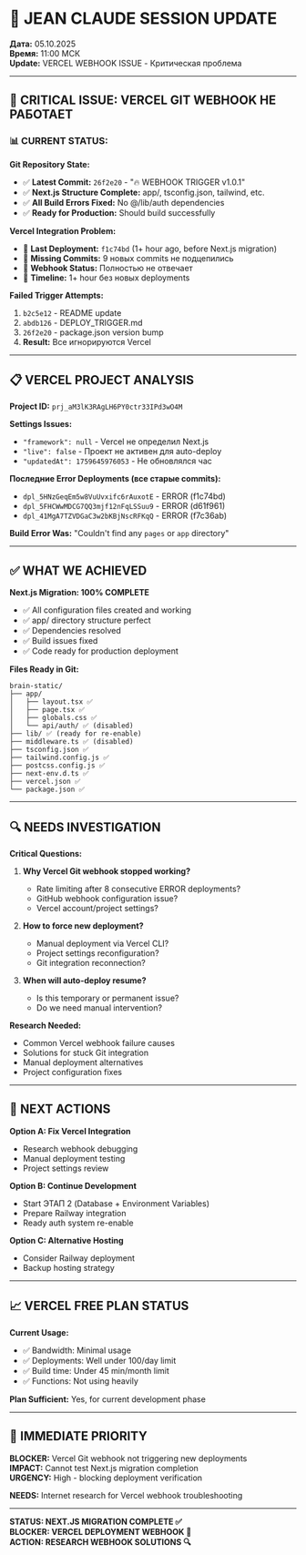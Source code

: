 # 🧠 JEAN CLAUDE SESSION UPDATE

**Дата:** 05.10.2025  
**Время:** 11:00 МСК  
**Update:** VERCEL WEBHOOK ISSUE - Критическая проблема

---

## 🚨 CRITICAL ISSUE: VERCEL GIT WEBHOOK НЕ РАБОТАЕТ

### 📊 CURRENT STATUS:

**Git Repository State:**
- ✅ **Latest Commit:** `26f2e20` - "🔥 WEBHOOK TRIGGER v1.0.1"  
- ✅ **Next.js Structure Complete:** app/, tsconfig.json, tailwind, etc.
- ✅ **All Build Errors Fixed:** No @/lib/auth dependencies
- ✅ **Ready for Production:** Should build successfully

**Vercel Integration Problem:**
- 🔴 **Last Deployment:** `f1c74bd` (1+ hour ago, before Next.js migration)
- 🔴 **Missing Commits:** 9 новых commits не подцепились
- 🔴 **Webhook Status:** Полностью не отвечает
- 🔴 **Timeline:** 1+ hour без новых deployments

**Failed Trigger Attempts:**
1. `b2c5e12` - README update
2. `abdb126` - DEPLOY_TRIGGER.md  
3. `26f2e20` - package.json version bump
4. **Result:** Все игнорируются Vercel

---

## 📋 VERCEL PROJECT ANALYSIS

**Project ID:** `prj_aM3lK3RAgLH6PY0ctr33IPd3wO4M`

**Settings Issues:**
- `"framework": null` - Vercel не определил Next.js
- `"live": false` - Проект не активен для auto-deploy
- `"updatedAt": 1759645976053` - Не обновлялся час

**Последние Error Deployments (все старые commits):**
- `dpl_5HNzGeqEm5w8VuUvxifc6rAuxotE` - ERROR (f1c74bd)
- `dpl_5FHCWwMDCG7QQ3mjf12nFqLSSuu9` - ERROR (d61f961) 
- `dpl_41MgA7TZVDGaC3w2bKBjNscRFKqQ` - ERROR (f7c36ab)

**Build Error Was:** "Couldn't find any `pages` or `app` directory"

---

## ✅ WHAT WE ACHIEVED

**Next.js Migration: 100% COMPLETE**
- ✅ All configuration files created and working
- ✅ app/ directory structure perfect
- ✅ Dependencies resolved
- ✅ Build issues fixed
- ✅ Code ready for production deployment

**Files Ready in Git:**
```
brain-static/
├── app/
│   ├── layout.tsx ✅
│   ├── page.tsx ✅  
│   ├── globals.css ✅
│   └── api/auth/ ✅ (disabled)
├── lib/ ✅ (ready for re-enable)
├── middleware.ts ✅ (disabled)
├── tsconfig.json ✅
├── tailwind.config.js ✅
├── postcss.config.js ✅
├── next-env.d.ts ✅
├── vercel.json ✅
└── package.json ✅
```

---

## 🔍 NEEDS INVESTIGATION

**Critical Questions:**
1. **Why Vercel Git webhook stopped working?**
   - Rate limiting after 8 consecutive ERROR deployments?
   - GitHub webhook configuration issue?
   - Vercel account/project settings?

2. **How to force new deployment?**
   - Manual deployment via Vercel CLI?
   - Project settings reconfiguration?
   - Git integration reconnection?

3. **When will auto-deploy resume?**
   - Is this temporary or permanent issue?
   - Do we need manual intervention?

**Research Needed:**
- Common Vercel webhook failure causes
- Solutions for stuck Git integration
- Manual deployment alternatives
- Project configuration fixes

---

## 🎯 NEXT ACTIONS

**Option A: Fix Vercel Integration**
- Research webhook debugging
- Manual deployment testing
- Project settings review

**Option B: Continue Development**
- Start ЭТАП 2 (Database + Environment Variables)
- Prepare Railway integration
- Ready auth system re-enable

**Option C: Alternative Hosting**
- Consider Railway deployment
- Backup hosting strategy

---

## 📈 VERCEL FREE PLAN STATUS

**Current Usage:**
- ✅ Bandwidth: Minimal usage
- ✅ Deployments: Well under 100/day limit  
- ✅ Build time: Under 45 min/month limit
- ✅ Functions: Not using heavily

**Plan Sufficient:** Yes, for current development phase

---

## 🚨 IMMEDIATE PRIORITY

**BLOCKER:** Vercel Git webhook not triggering new deployments  
**IMPACT:** Cannot test Next.js migration completion  
**URGENCY:** High - blocking deployment verification  

**NEEDS:** Internet research for Vercel webhook troubleshooting

---

**STATUS: NEXT.JS MIGRATION COMPLETE ✅**  
**BLOCKER: VERCEL DEPLOYMENT WEBHOOK 🔴**  
**ACTION: RESEARCH WEBHOOK SOLUTIONS 🔍**